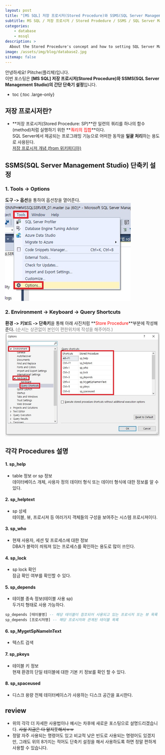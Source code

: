 ```yaml
---
layout: post
title: "[MS SQL] 저장 프로시저(Stored Procedure)와 SSMS(SQL Server Management Studio)의 간단 단축기 설정"
subtitle: MS SQL / 저장 프로시저 / Stored Prodedure / SSMS / SQL Server Management Studio / 단축키
categories:
    - database
    - mssql
description: >
  About the Stored Procedure's concept and how to setting SQL Server Management Studio.
image: /assets/img/blog/database2.jpg
sitemap: false
---
```


안녕하세요! Plitche(플리체)입니다.  
이번 포스팅은 **[MS SQL] 저장 프로시저(Stored Procedure)와 SSMS(SQL Server Management Studio)의 간단 단축기 설정**입니다.

* toc
{:toc .large-only}

## 저장 프로시저란?
* **저장 프로시저(Stored Procedure: SP)**란 일련의 쿼리를 하나의 함수(method)처럼 실행하기 위한 **<font color="red">쿼리의 집합</font>**이다.  
SQL Server에서 제공되는 프로그래밍 기능으로 어떠한 동작을 **일괄 처리**하는 용도로 사용된다.  
[저장 프로시저 개념 (from 위키피디아)](https://ko.wikipedia.org/wiki/%EC%A0%80%EC%9E%A5_%ED%94%84%EB%A1%9C%EC%8B%9C%EC%A0%80)

## SSMS(SQL Server Management Studio) 단축키 설정
### 1. Tools -> Options  
**도구 -> 옵션**을 통하여 옵션창을 열어준다.  
![](/assets/post/mssql/20210404/01.JPG)  
  
### 2. Environment -> Keyboard -> Query Shortcuts  
**환경 -> 키보드 -> 단축키**을 통해 아래 사진처럼 **<font color="Red">Store Procedure</font>**부분에 작성해준다.
<font color="gray">(순서는 상관없이 본인이 편한위치에 작성을 해주어라.)</font>
![](/assets/post/mssql/20210404/02.JPG)

## 각각 Procedures 설명
#### 1. sp_help
* table 정보 or sp 정보  
데이터베이스 개체, 사용자 정의 데이터 형식 또는 데이터 형식에 대한 정보를 알 수 있다.

#### 2. sp_helptext
* sp 상세  
테이블, 뷰, 프로시져 등 여러가지 객체들의 구성을 보여주는 시스템 프로시져이다.

#### 3. sp_who
* 현재 사용자, 세션 및 프로세스에 대한 정보  
DBA가 블럭이 씌워져 있는 프로세스를 확인하는 용도로 많이 쓰인다.

#### 4. sp_lock
* sp lock 확인  
잠금 확인 여부를 확인할 수 있다.

#### 5. sp_depends
* 테이블 종속 정보(테이블 사용 sp)  
두가지 형태로 사용 가능하다.  
```sql
sp_depends [테이블명] -- 해당 테이블이 참조되어 사용되고 있는 프로시저 또는 뷰 목록
sp_depends [프로시저명] -- 해당 프로시저와 관계된 테이블 목록
```

#### 6. sp_MygetSpNameInText
* 텍스트 검색

#### 7. sp_pkeys
* 테이블 키 정보  
현재 환경의 단일 테이블에 대한 기본 키 정보를 확인 할 수 있다.

#### 8. sp_spaceused
* 디스크 용량
전체 데이터베이스가 사용하는 디스크 공간을 표시한다.

## review
* 위의 각각 더 자세한 사용법이나 예시는 차후에 새로운 포스팅으로 설명드리겠습니다. ~~사실 지금은 다 알지못해서ㅠㅠ~~  
* 정말 자주 사용되는 명령어도 있고 비교적 낮은 빈도로 사용되는 명령어도 있겠지만, 그래도 위의 8가지는 적어도 단축키 설정을 해서 사용하도록 하면 정말 편하게 사용할 수 있습니다.
